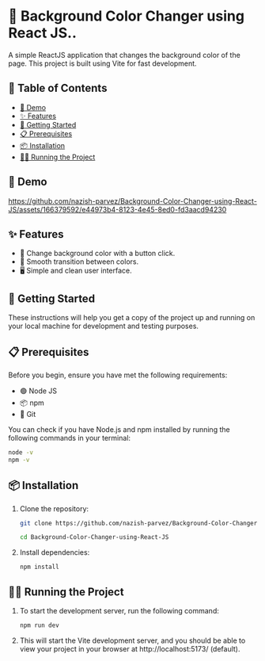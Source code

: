 # 🎨 Background Color Changer using React JS..

A simple ReactJS application that changes the background color of the page. This project is built using Vite for fast development.

## 📑 Table of Contents

- [🎥 Demo](#demo)
- [✨ Features](#features)
- [🚀 Getting Started](#getting-started)
- [📋 Prerequisites](#prerequisites)
- [📦 Installation](#installation)
- [🏃‍♂️ Running the Project](#running-the-project)

## 🎥 Demo

https://github.com/nazish-parvez/Background-Color-Changer-using-React-JS/assets/166379592/e44973b4-8123-4e45-8ed0-fd3aacd94230


## ✨ Features

- 🌈 Change background color with a button click.
- 🎨 Smooth transition between colors.
- 🖥️ Simple and clean user interface.

## 🚀 Getting Started

These instructions will help you get a copy of the project up and running on your local machine for development and testing purposes.

## 📋 Prerequisites

Before you begin, ensure you have met the following requirements:

- 🟢 Node JS
- 📦 npm
- 🔧 Git

You can check if you have Node.js and npm installed by running the following commands in your terminal:

```bash
node -v
npm -v
```

## 📦 Installation

1. Clone the repository:
    ```bash
    git clone https://github.com/nazish-parvez/Background-Color-Changer-using-React-JS.git

    cd Background-Color-Changer-using-React-JS
    ```

2. Install dependencies:
    ```bash
    npm install
    ```

## 🏃‍♂️ Running the Project

1. To start the development server, run the following command:
    ```bash
    npm run dev
    ```

2. This will start the Vite development server, and you should be able to view your project in your browser at http://localhost:5173/ (default).
